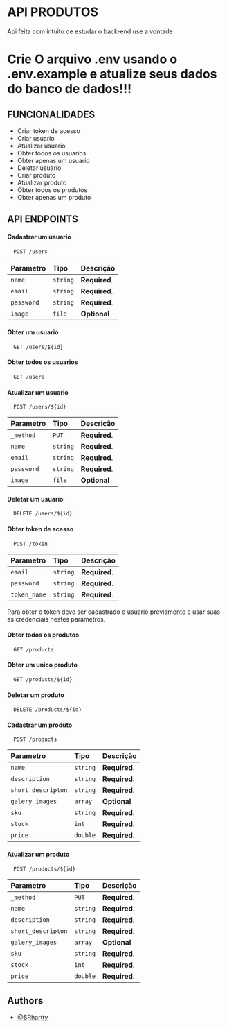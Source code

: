 
# API PRODUTOS

Api feita com intuito de estudar o back-end use a vontade


# Crie O arquivo .env usando o .env.example e atualize seus dados do banco de dados!!!

## FUNCIONALIDADES

- Criar token de acesso
- Criar usuario
- Atualizar usuario
- Obter todos os usuarios
- Obter apenas um usuario
- Deletar usuario
- Criar produto
- Atualizar produto
- Obter todos os produtos
- Obter apenas um produto


## API ENDPOINTS

#### Cadastrar um usuario

```http
  POST /users
```

| Parametro | Tipo  | Descrição             |
| :-------- | :------- | :------------------------- |
| `name` | `string` | **Required**. |
| `email`| `string` | **Required**. |
| `password`| `string` | **Required**. |
| `image`| `file` | **Optional** |

#### Obter um usuario

```http
  GET /users/${id}
```

#### Obter todos os usuarios

```http
  GET /users
```

#### Atualizar um usuario

```http
  POST /users/${id}
```

| Parametro | Tipo  | Descrição             |
| :-------- | :------- | :------------------------- |
|`_method` | `PUT` |  **Required**. |
| `name` | `string` | **Required**. |
| `email`| `string` | **Required**. |
| `password`| `string` | **Required**. |
| `image`| `file` | **Optional** |

#### Deletar um usuario

```http
  DELETE /users/${id}
```

#### Obter token de acesso

```http
  POST /token
```

| Parametro | Tipo  | Descrição             |
| :-------- | :------- | :------------------------- |
| `email`| `string` | **Required**. |
| `password`| `string` | **Required**. |
| `token_name`| `string` | **Required**. |

Para obter o token deve ser cadastrado o usuario previamente e usar suas as credenciais nestes parametros.


#### Obter todos os produtos

```http
  GET /products
```

#### Obter um unico produto

```http
  GET /products/${id}
```

#### Deletar um produto

```http
  DELETE /products/${id}
```

#### Cadastrar um produto

```http
  POST /products
```

| Parametro | Tipo  | Descrição             |
| :-------- | :------- | :------------------------- |
| `name` | `string` | **Required**. |
| `description`| `string` | **Required**. |
| `short_descripton`| `string` | **Required**. |
| `galery_images`| `array` |**Optional** |array de arquivos jpeg/jpg/png|
| `sku` | `string` | **Required**. |
| `stock` | `int` | **Required**. |
| `price` | `double` | **Required**. |


#### Atualizar um produto

```http
  POST /products/${id}
```

| Parametro | Tipo  | Descrição             |
| :-------- | :------- | :------------------------- |
|`_method` | `PUT` |  **Required**. |
| `name` | `string` | **Required**. |
| `description`| `string` | **Required**. |
| `short_descripton`| `string` | **Required**. |
| `galery_images`| `array` |**Optional** |array de arquivos jpeg/jpg/png|
| `sku` | `string` | **Required**. |
| `stock` | `int` | **Required**. |
| `price` | `double` | **Required**. |







## Authors

- [@SRhartty](https://github.com/SRhartty)

